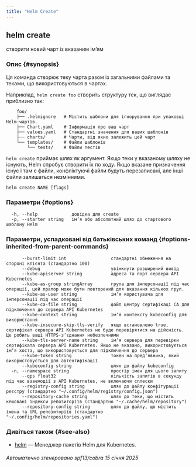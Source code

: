 ```yaml
---
title: "Helm Create"
---
```


## helm create

створити новий чарт із вказаним імʼям

### Опис {#synopsis}

Ця команда створює теку чарта разом із загальними файлами та
теками, що використовуються в чартах.

Наприклад, `helm create foo` створить структуру тек, що виглядає
приблизно так:

```none
    foo/
    ├── .helmignore   # Містить шаблони для ігнорування при упаковці Helm-чартів.
    ├── Chart.yaml    # Інформація про ваш чарт
    ├── values.yaml   # Стандартні значення для ваших шаблонів
    ├── charts/       # Чарти, від яких залежить цей чарт
    └── templates/    # Файли шаблонів
        └── tests/    # Файли тестів
```

`helm create` приймає шлях як аргумент. Якщо теки у вказаному шляху не існують, Helm спробує створити їх по ходу. Якщо вказане призначення існує і там є файли, конфліктуючі файли будуть перезаписані, але інші файли залишаться незмінними.

```none
helm create NAME [flags]
```

### Параметри {#options}

```none
  -h, --help             довідка для create
  -p, --starter string   імʼя або абсолютний шлях до стартового шаблону Helm
```

### Параметри, успадковані від батьківських команд {#options-inherited-from-parent-commands}

```none
      --burst-limit int                 стандартні обмеження на стороні клієнта (стандартно 100)
      --debug                           увімкнути розширений вивід
      --kube-apiserver string           адреса та порт сервера API Kubernetes
      --kube-as-group stringArray       група для імперсонації під час операції, цей прапор може бути повторений для вказання кількох груп.
      --kube-as-user string             імʼя користувача для імперсонації під час операції
      --kube-ca-file string             файл центру сертифікаці СА для підключення до сервера API Kubernetes
      --kube-context string             імʼя контексту kubeconfig для використання
      --kube-insecure-skip-tls-verify   якщо встановлено true, сертифікат сервера API Kubernetes не буде перевірятися на дійсність. Це робить ваші HTTPS-зʼєднання небезпечними
      --kube-tls-server-name string     імʼя сервера для перевірки сертифіката сервера API Kubernetes. Якщо не вказано, використовується імʼя хоста, що використовується для підключення до сервера
      --kube-token string               токен на предʼявника, який використовується для автентифікації
      --kubeconfig string               шлях до файлу kubeconfig
  -n, --namespace string                простір імен для цього запиту
      --qps float32                     кількість запитів в секунду під час взаємодії з API Kubernetes, не включаючи сплески
      --registry-config string          шлях до файлу конфігурації реєстру (стандартно "~/.config/helm/registry/config.json")
      --repository-cache string         шлях до теки, що містить кешовані індекси репозиторіїв (стандартно "~/.cache/helm/repository")
      --repository-config string        шлях до файлу, що містить імена та URL репозиторіїв (стандартно "~/.config/helm/repositories.yaml")
```

### Дивіться також {#see-also}

* [helm](helm.md) — Менеджер пакетів Helm для Kubernetes.

###### Автоматично згенеровано spf13/cobra 15 січня 2025
